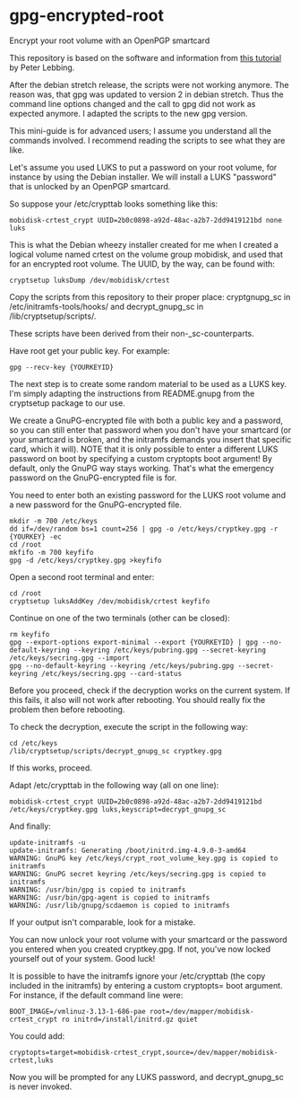 # gpg-encrypted-root
Encrypt your root volume with an OpenPGP smartcard

This repository is based on the software and information from [this tutorial](http://digitalbrains.com/2014/gpgcryptroot) by Peter Lebbing.

After the debian stretch release, the scripts were not working anymore. The reason was, that gpg was updated to version 2 in debian stretch. Thus the command line options changed and the call to gpg did not work as expected anymore. I adapted the scripts to the new gpg version.

This mini-guide is for advanced users; I assume you understand all the commands involved. I recommend reading the scripts to see what they are like.
 
Let's assume you used LUKS to put a password on your root volume, for instance by using the Debian installer. We will install a LUKS "password" that is unlocked by an OpenPGP smartcard.
  
So suppose your /etc/crypttab looks something like this:
``` 
mobidisk-crtest_crypt UUID=2b0c0898-a92d-48ac-a2b7-2dd9419121bd none luks
``` 
This is what the Debian wheezy installer created for me when I created a logical volume named crtest on the volume group mobidisk, and used that for an encrypted root volume. The UUID, by the way, can be found with:
``` 
cryptsetup luksDump /dev/mobidisk/crtest
``` 
Copy the scripts from this repository to their proper place: cryptgnupg_sc in /etc/initramfs-tools/hooks/ and decrypt_gnupg_sc in /lib/cryptsetup/scripts/.

These scripts have been derived from their non-_sc-counterparts.

Have root get your public key. For example:
``` 
gpg --recv-key {YOURKEYID}
``` 
The next step is to create some random material to be used as a LUKS key. I'm simply adapting the instructions from README.gnupg from the cryptsetup package to our use.
 
We create a GnuPG-encrypted file with both a public key and a password, so you can still enter that password when you don't have your smartcard (or your smartcard is broken, and the initramfs demands you insert that specific card, which it will). NOTE that it is only possible to enter a different LUKS password on boot by specifying a custom cryptopts boot argument! By default, only the GnuPG way stays working. That's what the emergency password on the GnuPG-encrypted file is for.

You need to enter both an existing password for the LUKS root volume and a new password for the GnuPG-encrypted file.
``` 
mkdir -m 700 /etc/keys
dd if=/dev/random bs=1 count=256 | gpg -o /etc/keys/cryptkey.gpg -r {YOURKEY} -ec
cd /root
mkfifo -m 700 keyfifo
gpg -d /etc/keys/cryptkey.gpg >keyfifo
``` 

Open a second root terminal and enter:
``` 
cd /root
cryptsetup luksAddKey /dev/mobidisk/crtest keyfifo
``` 

Continue on one of the two terminals (other can be closed):
``` 
rm keyfifo
gpg --export-options export-minimal --export {YOURKEYID} | gpg --no-default-keyring --keyring /etc/keys/pubring.gpg --secret-keyring /etc/keys/secring.gpg --import
gpg --no-default-keyring --keyring /etc/keys/pubring.gpg --secret-keyring /etc/keys/secring.gpg --card-status
``` 
Before you proceed, check if the decryption works on the current system. If this fails, it also will not work after rebooting. You should really fix the problem then before rebooting.

To check the decryption, execute the script in the following way:
``` 
cd /etc/keys
/lib/cryptsetup/scripts/decrypt_gnupg_sc cryptkey.gpg
``` 
If this works, proceed.
 
Adapt /etc/crypttab in the following way (all on one line):
``` 
mobidisk-crtest_crypt UUID=2b0c0898-a92d-48ac-a2b7-2dd9419121bd /etc/keys/cryptkey.gpg luks,keyscript=decrypt_gnupg_sc
``` 

And finally:
``` 
update-initramfs -u
update-initramfs: Generating /boot/initrd.img-4.9.0-3-amd64
WARNING: GnuPG key /etc/keys/crypt_root_volume_key.gpg is copied to initramfs
WARNING: GnuPG secret keyring /etc/keys/secring.gpg is copied to initramfs
WARNING: /usr/bin/gpg is copied to initramfs
WARNING: /usr/bin/gpg-agent is copied to initramfs
WARNING: /usr/lib/gnupg/scdaemon is copied to initramfs
``` 
If your output isn't comparable, look for a mistake.
 
You can now unlock your root volume with your smartcard or the password you entered when you created cryptkey.gpg. If not, you've now locked yourself out of your system. Good luck!

It is possible to have the initramfs ignore your /etc/crypttab (the copy included in the initramfs) by entering a custom cryptopts= boot argument. For instance, if the default command line were:
``` 
BOOT_IMAGE=/vmlinuz-3.13-1-686-pae root=/dev/mapper/mobidisk-crtest_crypt ro initrd=/install/initrd.gz quiet
``` 
You could add:
``` 
cryptopts=target=mobidisk-crtest_crypt,source=/dev/mapper/mobidisk-crtest,luks
``` 

Now you will be prompted for any LUKS password, and decrypt_gnupg_sc is never invoked.
